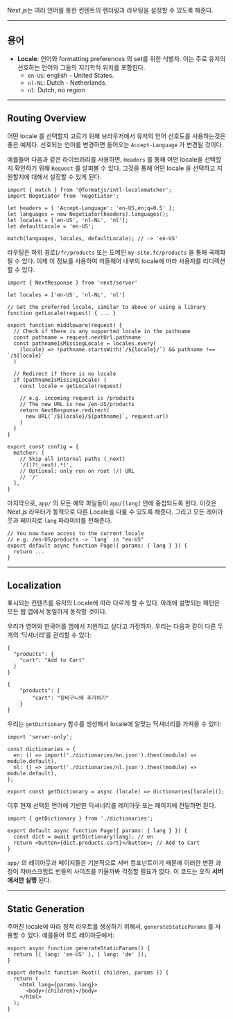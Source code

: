 Next.js는 여러 언어를 통한 컨텐트의 렌더링과 라우팅을 설정할 수 있도록 해준다.

---

## 용어

- **Locale**: 언어와 formatting preferences 의 set를 위한 식별자. 이는 주로 유저의 선호하는 언어와 그들의 지리학적 위치를 포함한다.
    - `en-US`: english - United States.
    - `nl-NL`: Dutch - Netherlands.
    - `nl`: Dutch, no region

---

## Routing Overview

어떤 locale 를 선택할지 고르기 위해 브라우저에서 유저의 언어 선호도를 사용하는것은 좋은 예제다. 선호되는 언어를 변경하면 들어오는 `Accept-Language` 가 변경될 것이다.

예를들어 다음과 같은 라이브러리를 사용하면, `Headers` 를 통해 어떤 locale을 선택할지 확인하기 위해 `Request` 를 살펴볼 수 있다. 그것을 통해 어떤 locale 을 선택하고 지원할지에 대해서 설정할 수 있게 된다.

```tsx
import { match } from '@formatjs/intl-localematcher';
import Negotiator from 'negotiator';
 
let headers = { 'Accept-Language': 'en-US,en;q=0.5' };
let languages = new Negotiator(headers).languages();
let locales = ['en-US', 'nl-NL', 'nl'];
let defaultLocale = 'en-US';
 
match(languages, locales, defaultLocale); // -> 'en-US'
```

라우팅은 하위 경로(`/fr/products` 또는 도메인 `my-site.fc/products` 을 통해 국제화 될 수 있다. 이제 이 정보를 사용하여 미들웨어 내부의 locale에 따라 사용자를 리디렉션할 수 있다.

```tsx
import { NextResponse } from 'next/server'
 
let locales = ['en-US', 'nl-NL', 'nl']
 
// Get the preferred locale, similar to above or using a library
function getLocale(request) { ... }
 
export function middleware(request) {
  // Check if there is any supported locale in the pathname
  const pathname = request.nextUrl.pathname
  const pathnameIsMissingLocale = locales.every(
    (locale) => !pathname.startsWith(`/${locale}/`) && pathname !== `/${locale}`
  )
 
  // Redirect if there is no locale
  if (pathnameIsMissingLocale) {
    const locale = getLocale(request)
 
    // e.g. incoming request is /products
    // The new URL is now /en-US/products
    return NextResponse.redirect(
      new URL(`/${locale}/${pathname}`, request.url)
    )
  }
}
 
export const config = {
  matcher: [
    // Skip all internal paths (_next)
    '/((?!_next).*)',
    // Optional: only run on root (/) URL
    // '/'
  ],
}
```

마지막으로, `app/` 의 모든 예약 파일들이 `app/[lang]` 안에 중첩되도록 한다. 이것은 Next.js 라우터가 동적으로 다른 Locale을 다룰 수 있도록 해준다. 그리고 모든 레이아웃과 페이지로 `lang` 파라미터를 전해준다.

```tsx
// You now have access to the current locale
// e.g. /en-US/products -> `lang` is "en-US"
export default async function Page({ params: { lang } }) {
  return ...
}
```

---

## Localization

표시되는 컨텐츠를 유저의 Locale에 따라 다르게 할 수 있다. 아래에 설명되는 패턴은 모든 웹 앱에서 동일하게 동작할 것이다.

우리가 영어와 한국어를 앱에서 지원하고 싶다고 가정하자. 우리는 다음과 같이 다른 두 개의 ‘딕셔너리’를 관리할 수 있다:

```tsx
{
  "products": {
    "cart": "Add to Cart"
  }
}
```

```tsx
{
	"products": {
		"cart": "장바구니에 추가하기"
	}
}
```

우리는 `getDictionary` 함수를 생성해서 locale에 알맞는 딕셔너리를 가져올 수 있다:

```tsx
import 'server-only';
 
const dictionaries = {
  en: () => import('./dictionaries/en.json').then((module) => module.default),
  nl: () => import('./dictionaries/nl.json').then((module) => module.default),
};
 
export const getDictionary = async (locale) => dictionaries[locale]();
```

이후 현재 선택된 언어에 기반한 딕셔너리를 레이아웃 또는 페이지에 전달하면 된다.

```tsx
import { getDictionary } from './dictionaries';
 
export default async function Page({ params: { lang } }) {
  const dict = await getDictionary(lang); // en
  return <button>{dict.products.cart}</button>; // Add to Cart
}
```

`app/` 의 레이아웃과 페이지들은 기본적으로 서버 컴포넌트이기 때문에 이러한 변환 과정이 자바스크립트 번들의 사이즈를 키울까봐 걱정할 필요가 없다. 이 코드는 오직 **서버에서만 실행** 된다.

---

## Static Generation

주어진 locale에 따라 정적 라우트를 생성하기 위해서, `generateStaticParams` 를 사용할 수 있다. 예를들어 루트 레이아웃에서:

```tsx
export async function generateStaticParams() {
  return [{ lang: 'en-US' }, { lang: 'de' }];
}
 
export default function Root({ children, params }) {
  return (
    <html lang={params.lang}>
      <body>{children}</body>
    </html>
  );
}
```